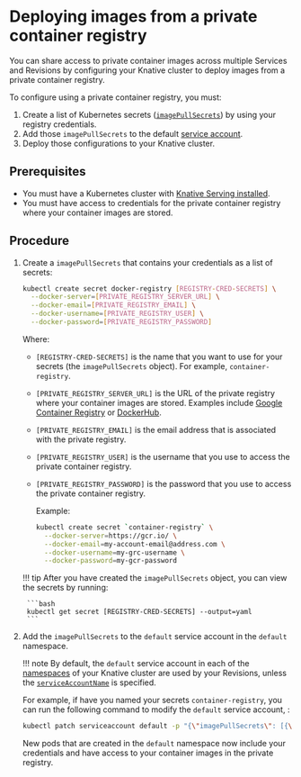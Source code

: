 # Deploying images from a private container registry

You can share access to private container images across multiple Services and Revisions by configuring your Knative cluster to deploy images from a private
container registry.

To configure using a private container registry, you must:

1. Create a list of Kubernetes secrets ([`imagePullSecrets`](https://kubernetes.io/docs/reference/generated/kubernetes-api/v1.18/#pod-v1-core)) by using your registry credentials.
1. Add those `imagePullSecrets` to the default [service account](https://kubernetes.io/docs/tasks/configure-pod-container/configure-service-account/).
1. Deploy those configurations to your Knative cluster.

## Prerequisites

- You must have a Kubernetes cluster with [Knative Serving installed](../../install/).
- You must have access to credentials for the private container registry where your container images are stored.

## Procedure

1. Create a `imagePullSecrets` that contains your credentials as a list of secrets:

    ```bash
    kubectl create secret docker-registry [REGISTRY-CRED-SECRETS] \
      --docker-server=[PRIVATE_REGISTRY_SERVER_URL] \
      --docker-email=[PRIVATE_REGISTRY_EMAIL] \
      --docker-username=[PRIVATE_REGISTRY_USER] \
      --docker-password=[PRIVATE_REGISTRY_PASSWORD]
    ```

    Where:

    - `[REGISTRY-CRED-SECRETS]` is the name that you want to use for your secrets (the `imagePullSecrets` object). For example, `container-registry`.

    - `[PRIVATE_REGISTRY_SERVER_URL]` is the URL of the private registry where your container images are stored. Examples include [Google Container Registry](https://gcr.io/) or [DockerHub](https://docker.io/).

    * `[PRIVATE_REGISTRY_EMAIL]` is the email address that is associated with
      the private registry.

    * `[PRIVATE_REGISTRY_USER]` is the username that you use to access the
      private container registry.

    * `[PRIVATE_REGISTRY_PASSWORD]` is the password that you use to access
      the private container registry.

      Example:

        ```bash
        kubectl create secret `container-registry` \
          --docker-server=https://gcr.io/ \
          --docker-email=my-account-email@address.com \
          --docker-username=my-grc-username \
          --docker-password=my-gcr-password
        ```

    !!! tip
        After you have created the `imagePullSecrets` object, you can view the secrets by running:

        ```bash
        kubectl get secret [REGISTRY-CRED-SECRETS] --output=yaml
        ```

1. Add the `imagePullSecrets` to the `default` service account in the `default` namespace.

    !!! note
        By default, the `default` service account in each of the [namespaces](https://kubernetes.io/docs/concepts/overview/working-with-objects/namespaces/) of your Knative cluster are used by your Revisions, unless the [`serviceAccountName`](https://github.com/knative/specs/blob/main/specs/serving/knative-api-specification-1.0.md#revision-2) is specified.

    For example, if have you named your secrets `container-registry`, you can run the following command to modify the `default` service account, :

    ```bash
    kubectl patch serviceaccount default -p "{\"imagePullSecrets\": [{\"name\": \"container-registry\"}]}"
    ```

    New pods that are created in the `default` namespace now include your credentials and have access to your container images in the private registry.
